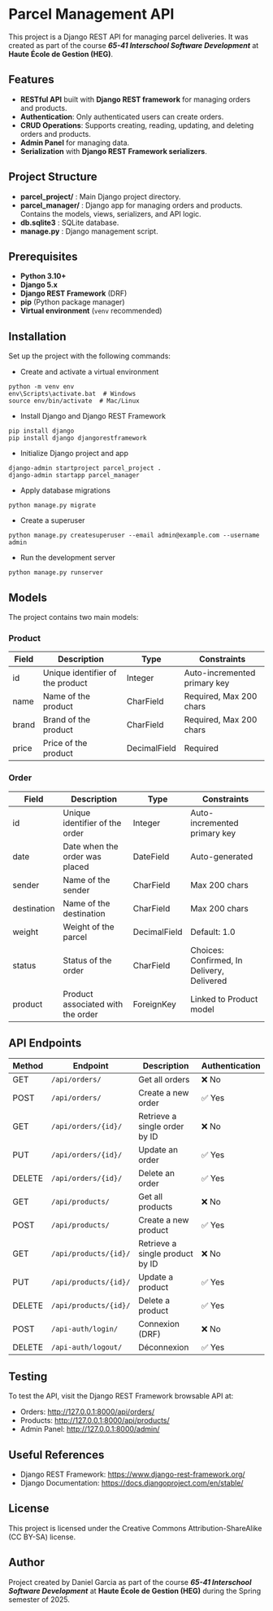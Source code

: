 # Parcel Management API

This project is a Django REST API for managing parcel deliveries. It was created as part of the course ***65-41 Interschool Software Development*** at **Haute École de Gestion (HEG)**.

## Features
- **RESTful API** built with **Django REST framework** for managing orders and products.
- **Authentication**: Only authenticated users can create orders.
- **CRUD Operations**: Supports creating, reading, updating, and deleting orders and products.
- **Admin Panel** for managing data.
- **Serialization** with **Django REST Framework serializers**.

## Project Structure
- **parcel_project/** : Main Django project directory.
- **parcel_manager/** : Django app for managing orders and products. Contains the models, views, serializers, and API logic.
- **db.sqlite3** : SQLite database.
- **manage.py** : Django management script.

## Prerequisites
- **Python 3.10+**
- **Django 5.x**
- **Django REST Framework** (DRF)
- **pip** (Python package manager)
- **Virtual environment** (`venv` recommended)

## Installation
Set up the project with the following commands:

- Create and activate a virtual environment
```shell
python -m venv env
env\Scripts\activate.bat  # Windows
source env/bin/activate  # Mac/Linux
```
- Install Django and Django REST Framework
```shell
pip install django
pip install django djangorestframework
```
- Initialize Django project and app
```shell
django-admin startproject parcel_project .
django-admin startapp parcel_manager
```
- Apply database migrations
```shell
python manage.py migrate
```
- Create a superuser
```shell
python manage.py createsuperuser --email admin@example.com --username admin
```
- Run the development server
```shell
python manage.py runserver
```

## Models
The project contains two main models:

### Product
| Field      | Description                       | Type         | Constraints                  |
|------------|-----------------------------------|--------------|------------------------------|
| id         | Unique identifier of the product  | Integer      | Auto-incremented primary key |
| name       | Name of the product               | CharField    | Required, Max 200 chars      |
| brand      | Brand of the product              | CharField    | Required, Max 200 chars      |
| price      | Price of the product              | DecimalField | Required                     |


### Order
| Field       | Description                        | Type         | Constraints                                |
|-------------|------------------------------------|--------------|--------------------------------------------|
| id          | Unique identifier of the order     | Integer      | Auto-incremented primary key               |
| date        | Date when the order was placed     | DateField    | Auto-generated                             |
| sender      | Name of the sender                 | CharField    | Max 200 chars                              |
| destination | Name of the destination            | CharField    | Max 200 chars                              |
| weight      | Weight of the parcel               | DecimalField | Default: 1.0                               |
| status      | Status of the order                | CharField    | Choices: Confirmed, In Delivery, Delivered |
| product     | Product associated with the order  | ForeignKey   | Linked to Product model                    |

## API Endpoints
| Method | Endpoint             | Description                       | Authentication |
|--------|----------------------|-----------------------------------|----------------|
| GET    | `/api/orders/`       | Get all orders                    | ❌ No         |
| POST   | `/api/orders/`       | Create a new order                | ✅ Yes        |
| GET    | `/api/orders/{id}/`  | Retrieve a single order by ID     | ❌ No         |
| PUT    | `/api/orders/{id}/`  | Update an order                   | ✅ Yes        |
| DELETE | `/api/orders/{id}/`  | Delete an order                   | ✅ Yes        |
| GET    | `/api/products/`     | Get all products                  | ❌ No         |
| POST   | `/api/products/`     | Create a new product              | ✅ Yes        |
| GET    | `/api/products/{id}/`| Retrieve a single product by ID   | ❌ No         |
| PUT    | `/api/products/{id}/`| Update a product                  | ✅ Yes        |
| DELETE | `/api/products/{id}/`| Delete a product                  | ✅ Yes        |
| POST   | `/api-auth/login/`   | Connexion (DRF)                   | ❌ No         |
| DELETE | `/api-auth/logout/`  | Déconnexion                       | ✅ Yes        |


## Testing
To test the API, visit the Django REST Framework browsable API at:
- Orders: http://127.0.0.1:8000/api/orders/
- Products: http://127.0.0.1:8000/api/products/
- Admin Panel: http://127.0.0.1:8000/admin/

## Useful References
- Django REST Framework: https://www.django-rest-framework.org/
- Django Documentation: https://docs.djangoproject.com/en/stable/

## License
This project is licensed under the Creative Commons Attribution-ShareAlike (CC BY-SA) license.

## Author
Project created by Daniel Garcia as part of the course ***65-41 Interschool Software Development*** at **Haute École de Gestion (HEG)** during the Spring semester of 2025.
